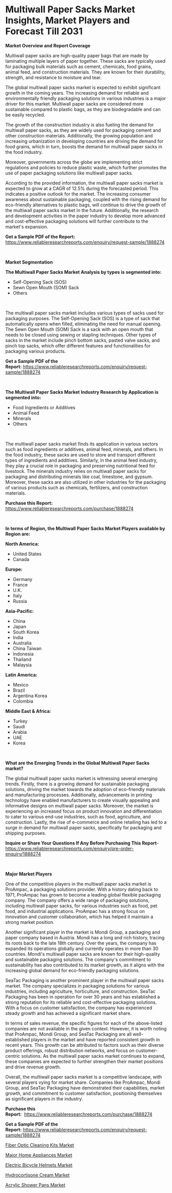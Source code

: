<p><h1>Multiwall Paper Sacks Market Insights, Market Players and Forecast Till 2031</h1></p><p><strong>Market Overview and Report Coverage</strong></p>
<p><p>Multiwall paper sacks are high-quality paper bags that are made by laminating multiple layers of paper together. These sacks are typically used for packaging bulk materials such as cement, chemicals, food grains, animal feed, and construction materials. They are known for their durability, strength, and resistance to moisture and tear.</p><p>The global multiwall paper sacks market is expected to exhibit significant growth in the coming years. The increasing demand for reliable and environmentally friendly packaging solutions in various industries is a major driver for this market. Multiwall paper sacks are considered more sustainable compared to plastic bags, as they are biodegradable and can be easily recycled.</p><p>The growth of the construction industry is also fueling the demand for multiwall paper sacks, as they are widely used for packaging cement and other construction materials. Additionally, the growing population and increasing urbanization in developing countries are driving the demand for food grains, which in turn, boosts the demand for multiwall paper sacks in the food industry.</p><p>Moreover, governments across the globe are implementing strict regulations and policies to reduce plastic waste, which further promotes the use of paper packaging solutions like multiwall paper sacks.</p><p>According to the provided information, the multiwall paper sacks market is expected to grow at a CAGR of 12.5% during the forecasted period. This indicates a positive outlook for the market. The increasing consumer awareness about sustainable packaging, coupled with the rising demand for eco-friendly alternatives to plastic bags, will continue to drive the growth of the multiwall paper sacks market in the future. Additionally, the research and development activities in the paper industry to develop more advanced and cost-effective packaging solutions will further contribute to the market's expansion.</p></p>
<p><strong>Get a Sample PDF of the Report:</strong> <a href="https://www.reliableresearchreports.com/enquiry/request-sample/1888274">https://www.reliableresearchreports.com/enquiry/request-sample/1888274</a></p>
<p>&nbsp;</p>
<p><strong>Market Segmentation</strong></p>
<p><strong>The Multiwall Paper Sacks Market Analysis by types is segmented into:</strong></p>
<p><ul><li>Self-Opening Sack (SOS)</li><li>Sewn Open Mouth (SOM) Sack</li><li>Others</li></ul></p>
<p>&nbsp;</p>
<p><p>The multiwall paper sacks market includes various types of sacks used for packaging purposes. The Self-Opening Sack (SOS) is a type of sack that automatically opens when filled, eliminating the need for manual opening. The Sewn Open Mouth (SOM) Sack is a sack with an open mouth that needs to be closed using sewing or stapling techniques. Other types of sacks in the market include pinch bottom sacks, pasted valve sacks, and pinch top sacks, which offer different features and functionalities for packaging various products.</p></p>
<p><strong>Get a Sample PDF of the Report:</strong>&nbsp;<a href="https://www.reliableresearchreports.com/enquiry/request-sample/1888274">https://www.reliableresearchreports.com/enquiry/request-sample/1888274</a></p>
<p>&nbsp;</p>
<p><strong>The Multiwall Paper Sacks Market Industry Research by Application is segmented into:</strong></p>
<p><ul><li>Food Ingredients or Additives</li><li>Animal Feed</li><li>Minerals</li><li>Others</li></ul></p>
<p>&nbsp;</p>
<p><p>The multiwall paper sacks market finds its application in various sectors such as food ingredients or additives, animal feed, minerals, and others. In the food industry, these sacks are used to store and transport different types of ingredients and additives. Similarly, in the animal feed industry, they play a crucial role in packaging and preserving nutritional feed for livestock. The minerals industry relies on multiwall paper sacks for packaging and distributing minerals like coal, limestone, and gypsum. Moreover, these sacks are also utilized in other industries for the packaging of various products such as chemicals, fertilizers, and construction materials.</p></p>
<p><strong>Purchase this Report:</strong>&nbsp; <a href="https://www.reliableresearchreports.com/purchase/1888274">https://www.reliableresearchreports.com/purchase/1888274</a></p>
<p>&nbsp;</p>
<p><strong>In terms of Region, the Multiwall Paper Sacks Market Players available by Region are:</strong></p>
<p>
    <p> <strong> North America: </strong>
        <ul>
            <li>United States</li>
            <li>Canada</li>
        </ul>
        </p> 
    <p> <strong> Europe: </strong>
        <ul>
            <li>Germany</li>
            <li>France</li>
            <li>U.K.</li>
            <li>Italy</li>
            <li>Russia</li>
        </ul>
        </p> 
    <p> <strong> Asia-Pacific: </strong>
        <ul>
            <li>China</li>
            <li>Japan</li>
            <li>South Korea</li>
            <li>India</li>
            <li>Australia</li>
            <li>China Taiwan</li>
            <li>Indonesia</li>
            <li>Thailand</li>
            <li>Malaysia</li>
        </ul>
        </p> 
    <p> <strong> Latin America: </strong>
        <ul>
            <li>Mexico</li>
            <li>Brazil</li>
            <li>Argentina Korea</li>
            <li>Colombia</li>
        </ul>
        </p> 
    <p> <strong> Middle East & Africa: </strong>
        <ul>
            <li>Turkey</li>
            <li>Saudi</li>
            <li>Arabia</li>
            <li>UAE</li>
            <li>Korea</li>
        </ul>
    </p>
    </p>
<p>&nbsp;</p>
<p><strong>What are the Emerging Trends in the Global Multiwall Paper Sacks market?</strong></p>
<p><p>The global multiwall paper sacks market is witnessing several emerging trends. Firstly, there is a growing demand for sustainable packaging solutions, driving the market towards the adoption of eco-friendly materials and manufacturing processes. Additionally, advancements in printing technology have enabled manufacturers to create visually appealing and informative designs on multiwall paper sacks. Moreover, the market is experiencing an increased focus on product innovation and differentiation to cater to various end-use industries, such as food, agriculture, and construction. Lastly, the rise of e-commerce and online retailing has led to a surge in demand for multiwall paper sacks, specifically for packaging and shipping purposes.</p></p>
<p><strong>Inquire or Share Your Questions If Any Before Purchasing This Report</strong>- <a href="https://www.reliableresearchreports.com/enquiry/pre-order-enquiry/1888274">https://www.reliableresearchreports.com/enquiry/pre-order-enquiry/1888274</a></p>
<p>&nbsp;</p>
<p><strong>Major Market Players</strong></p>
<p><p>One of the competitive players in the multiwall paper sacks market is ProAmpac, a packaging solutions provider. With a history dating back to 1971, ProAmpac has grown to become a leading global flexible packaging company. The company offers a wide range of packaging solutions, including multiwall paper sacks, for various industries such as food, pet food, and industrial applications. ProAmpac has a strong focus on innovation and customer collaboration, which has helped it maintain a strong market position.</p><p>Another significant player in the market is Mondi Group, a packaging and paper company based in Austria. Mondi has a long and rich history, tracing its roots back to the late 18th century. Over the years, the company has expanded its operations globally and currently operates in more than 30 countries. Mondi's multiwall paper sacks are known for their high-quality and sustainable packaging solutions. The company's commitment to sustainability has also contributed to its market growth, as it aligns with the increasing global demand for eco-friendly packaging solutions.</p><p>SeaTac Packaging is another prominent player in the multiwall paper sacks market. The company specializes in packaging solutions for various industries, including agriculture, horticulture, and construction. SeaTac Packaging has been in operation for over 30 years and has established a strong reputation for its reliable and cost-effective packaging solutions. With a focus on customer satisfaction, the company has experienced steady growth and has achieved a significant market share.</p><p>In terms of sales revenue, the specific figures for each of the above-listed companies are not available in the given context. However, it is worth noting that ProAmpac, Mondi Group, and SeaTac Packaging are all well-established players in the market and have reported consistent growth in recent years. This growth can be attributed to factors such as their diverse product offerings, robust distribution networks, and focus on customer-centric solutions. As the multiwall paper sacks market continues to expand, these companies are expected to further strengthen their market positions and drive revenue growth.</p><p>Overall, the multiwall paper sacks market is a competitive landscape, with several players vying for market share. Companies like ProAmpac, Mondi Group, and SeaTac Packaging have demonstrated their capabilities, market growth, and commitment to customer satisfaction, positioning themselves as significant players in the industry.</p></p>
<p><strong>Purchase this Report:</strong>&nbsp;&nbsp;<a href="https://www.reliableresearchreports.com/purchase/1888274">https://www.reliableresearchreports.com/purchase/1888274</a></p>
<p></p>
<p><strong>Get a Sample PDF of the Report:</strong>&nbsp;<a href="https://www.reliableresearchreports.com/enquiry/request-sample/1888274">https://www.reliableresearchreports.com/enquiry/request-sample/1888274</a></p>
<p><p><a href="https://github.com/vimar16th/Market-Research-Report-List-2/blob/main/fiber-optic-cleaning-kits-market.md">Fiber Optic Cleaning Kits Market</a></p><p><a href="https://github.com/luckyshygirl/Market-Research-Report-List-2/blob/main/major-home-appliances-market.md">Major Home Appliances Market</a></p><p><a href="https://github.com/gulaimolin/Market-Research-Report-List-2/blob/main/electric-bicycle-helmets-market.md">Electric Bicycle Helmets Market</a></p><p><a href="https://github.com/gdfhhhj/Market-Research-Report-List-2/blob/main/hydrocortisone-cream-market.md">Hydrocortisone Cream Market</a></p><p><a href="https://github.com/sofayahoo2023/Market-Research-Report-List-2/blob/main/acrylic-shower-pans-market.md">Acrylic Shower Pans Market</a></p></p>